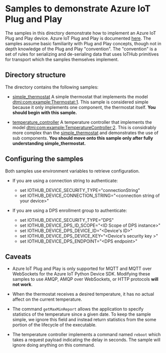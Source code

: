 # Samples to demonstrate Azure IoT Plug and Play

The samples in this directory demonstrate how to implement an Azure IoT Plug and Play device.  Azure IoT Plug and Play is documented [here](aka.ms/iotpnp).  The samples assume basic familiarity with Plug and Play concepts, though not in depth knowledge of the Plug and Play "convention".  The "convention" is a set of rules for serializing and de-serialing data that uses IoTHub primitives for transport which the samples themselves implement.

## Directory structure

The directory contains the following samples:

* [simple_thermostat](./simple_thermostat.py) A simple thermostat that implements the model [dtmi:com:example:Thermostat;1](https://github.com/Azure/iot-plugandplay-models/blob/main/dtmi/com/example/thermostat-1.json).  This sample is considered simple because it only implements one component, the thermostat itself.  **You should begin with this sample.**

* [temperature_controller](./temp_controller_with_thermostats) A temperature controller that implements the model [dtmi:com:example:TemperatureController;2](https://github.com/Azure/iot-plugandplay-models/blob/main/dtmi/com/example/temperaturecontroller-2.json).  This is considrably more complex than the [simple_thermostat](./simple_thermostat) and demonstrates the use of sub components.  **You should move onto this sample only after fully understanding simple_thermostat.**

## Configuring the samples

Both samples use environment variables to retrieve configuration.

* If you are using a connection string to authenticate:
  * set IOTHUB_DEVICE_SECURITY_TYPE="connectionString"
  * set IOTHUB_DEVICE_CONNECTION_STRING="\<connection string of your device\>"

* If you are using a DPS enrollment group to authenticate:
  * set IOTHUB_DEVICE_SECURITY_TYPE="DPS"
  * set IOTHUB_DEVICE_DPS_ID_SCOPE="\<ID Scope of DPS instance\>"
  * set IOTHUB_DEVICE_DPS_DEVICE_ID="\<Device's ID\>"
  * set IOTHUB_DEVICE_DPS_DEVICE_KEY="\<Device's security key \>"
  * set IOTHUB_DEVICE_DPS_ENDPOINT="\<DPS endpoint\>"

## Caveats

* Azure IoT Plug and Play is only supported for MQTT and MQTT over WebSockets for the Azure IoT Python Device SDK.  Modifying these samples to use AMQP, AMQP over WebSockets, or HTTP protocols **will not work**.

* When the thermostat receives a desired temperature, it has no actual affect on the current temperature.

* The command `getMaxMinReport` allows the application to specify statistics of the temperature since a given date.  To keep the sample simple, we ignore this field and instead return statistics from the some portion of the lifecycle of the executable.

* The temperature controller implements a command named `reboot` which takes a request payload indicating the delay in seconds.  The sample will ignore doing anything on this command.
